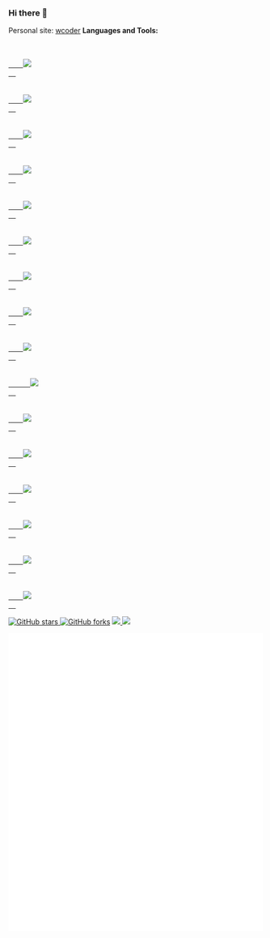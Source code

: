 ### Hi there 👋
Personal site: [wcoder](http://wcoder.com)
**Languages and Tools:**  
<!--
<code><img height="20" src="https://raw.githubusercontent.com/github/explore/80688e429a7d4ef2fca1e82350fe8e3517d3494d/topics/javascript/javascript.png"></code>
<code><img height="20" src="https://raw.githubusercontent.com/github/explore/80688e429a7d4ef2fca1e82350fe8e3517d3494d/topics/java/java.png"></code>
<code><img height="20" src="https://raw.githubusercontent.com/github/explore/80688e429a7d4ef2fca1e82350fe8e3517d3494d/topics/python/python.png"></code>
<code><img height="20" src="https://raw.githubusercontent.com/github/explore/80688e429a7d4ef2fca1e82350fe8e3517d3494d/topics/go/go.png"></code>
<code><img height="20" src="https://raw.githubusercontent.com/github/explore/80688e429a7d4ef2fca1e82350fe8e3517d3494d/topics/csharp/csharp.png"></code>  
<code><img height="20" src="https://raw.githubusercontent.com/github/explore/80688e429a7d4ef2fca1e82350fe8e3517d3494d/topics/tensorflow/tensorflow.png"></code> 
https://img.shields.io/badge/license-Apache2.0-blue.svg 规律:文字-文字-颜色
https://img.shields.io/static/v1?label=used&message=java&color=40ba12&logo=java

仓库大小
https://img.shields.io/github/repo-size/openjw/open?style=flat-square

每个国家计数器
http://s05.flagcounter.com/index.html
-->
<code>
  <a href="https://github.com/openjw/open/tree/master/java">
    <img height="20" src="https://img.shields.io/static/v1?label=used&message=java&color=40ba12&logo=java"/>
  </a>
</code> 
<code>
  <a href="https://github.com/openjw/penter">
    <img height="20" src="https://img.shields.io/static/v1?label=used&message=python&color=40ba12&logo=python"/>
  </a>
</code> 
<code>
  <a href="https://github.com/openjw/open/tree/master/golang">
    <img height="20" src="https://img.shields.io/static/v1?label=used&message=go&color=40ba12&logo=go"/>
  </a>
</code> 
<code>
  <a href="https://github.com/openjw/open/tree/master/language">
    <img height="20" src="https://img.shields.io/static/v1?label=used&message=csharp&color=40ba12&logo=c#"/>
  </a>
</code> 
<code>
  <a href="https://github.com/openjw/open/tree/master/js">
    <img height="20" src="https://img.shields.io/static/v1?label=used&message=vue&color=40ba12&logo=vue.js"/>
  </a>
</code> 
<code>
  <a href="https://github.com/openjw/open/tree/master/flutter">
    <img height="20" src="https://img.shields.io/static/v1?label=used&message=flutter&color=40ba12&logo=flutter"/>
  </a>
</code>

<code>
  <a href="https://github.com/openjw/open/tree/master/DB">
    <img height="20" src="https://img.shields.io/static/v1?label=used&message=mysql&color=40ba12&logo=mysql"/>
  </a>
</code>
<code>
  <a href="https://github.com/openjw/open/tree/master/DB">
    <img height="20" src="https://img.shields.io/static/v1?label=used&message=mssql&color=40ba12&logo=microsoft-sql-server"/>
  </a>
</code>
<code>
  <a href="https://github.com/openjw/open/tree/master/DB">
    <img height="20" src="https://img.shields.io/static/v1?label=used&message=elastic&color=40ba12&logo=elasticsearch"/>
  </a>
</code>
<code>
  <a href="https://github.com/openjw/open/tree/master/DB">
      <img height="20" src="https://img.shields.io/static/v1?label=used&message=mongo&color=40ba12&logo=mongodb"/>
  </a>
</code>
<code>
  <a href="https://github.com/openjw/open/tree/master/DB">
    <img height="20" src="https://img.shields.io/static/v1?label=used&message=redis&color=40ba12&logo=redis"/>
  </a>
</code>
<code>
  <a href="https://github.com/openjw/open/tree/master/DB">
    <img height="20" src="https://img.shields.io/static/v1?label=used&message=cassandra&color=40ba12&logo=apache-cassandra"/>
  </a>
</code>

<code>
  <a href="https://github.com/openjw/open/tree/master/BigData">
    <img height="20" src="https://img.shields.io/static/v1?label=used&message=bigdata&color=40ba12&logo=apache"/>
  </a>
</code> 
<code>
  <a href="https://github.com/openjw/open/tree/master/kubernetes">
    <img height="20" src="https://img.shields.io/static/v1?label=used&message=microservices&color=40ba12&logo=kubernetes"/>
  </a>
</code> 
<code>
  <a href="https://github.com/openjw/open/tree/master/kubernetes">
    <img height="20" src="https://img.shields.io/static/v1?label=used&message=service-mesh&color=ffa500&logo=server-fault"/>
  </a>
</code> 
<code>
  <a href="https://github.com/openjw/open/tree/master/MachineLearning">
    <img height="20" src="https://img.shields.io/static/v1?label=research&message=artificial-intelligence&color=ffa500&logo=tensorflow"/>
  </a>
</code> 
<!--
**kingreatwill/kingreatwill** is a ✨ _special_ ✨ repository because its `README.md` (this file) appears on your GitHub profile.

Here are some ideas to get you started:

- 🔭 I’m currently working on ...
- 🌱 I’m currently learning ...
- 👯 I’m looking to collaborate on ...
- 🤔 I’m looking for help with ...
- 💬 Ask me about ...
- 📫 How to reach me: ...
- 😄 Pronouns: ...
- ⚡ Fun fact: ...
-->
<!--https://shields.io/category/social-->
[![GitHub stars](https://img.shields.io/github/stars/BuiltCloud/Ocelot.GrpcHttpGateway?style=social) ![GitHub forks](https://img.shields.io/github/forks/BuiltCloud/Ocelot.GrpcHttpGateway?style=social)](https://github.com/BuiltCloud/Ocelot.GrpcHttpGateway) [![](https://img.shields.io/nuget/v/Built.Mongo.Repository.svg?logo=nuget) ![](https://img.shields.io/nuget/dt/Built.Mongo.Repository.svg?logo=nuget)](https://www.nuget.org/profiles/kingreatwill)


<a href="https://github.com/BuiltCloud/Ocelot.GrpcHttpGateway">
  <img align="center" src="https://github.com/kingreatwill/github-stats/raw/master/generated/overview.svg" />
</a>
<a href="https://github.com/BuiltCloud/Ocelot.GrpcHttpGateway">
  <img align="center" src="https://github.com/kingreatwill/github-stats/raw/master/generated/languages.svg" />
</a>
<!--
<a href="https://github.com/BuiltCloud/Ocelot.GrpcHttpGateway">
  <img align="center" src="https://github-readme-stats.vercel.app/api/top-langs/?username=kingreatwill&theme=radical&hide_langs_below=1" />
</a>
<a href="https://github.com/BuiltCloud/Ocelot.GrpcHttpGateway">
  <img align="center" src="https://github-readme-stats.vercel.app/api?username=kingreatwill&hide=[%22stars%22]&show_icons=true&theme=gruvbox&line_height=27" alt="kingreatwill's github stats" />
</a>

[![kingreatwill's github stats](https://github-readme-stats.vercel.app/api?username=kingreatwill&hide=["stars"]&show_icons=true&theme=gruvbox&repo=BuiltCloud/Ocelot.GrpcHttpGateway)](https://github.com/BuiltCloud/Ocelot.GrpcHttpGateway)
-->

<!--
https://github-readme-stats.vercel.app/api/top-langs/?username=kingreatwill
https://github.com/kingreatwill/github-stats/raw/master/generated/languages.svg
<img align="center" src="https://github-readme-stats.vercel.app/api/top-langs/?username=kingreatwill&theme=radical&hide_langs_below=1" />
<img align="center" src="https://github-readme-stats.vercel.app/api?username=kingreatwill&hide=[%22stars%22]&show_icons=true&theme=gruvbox&line_height=27" alt="kingreatwill's github stats" />
[![Top Langs](https://github-readme-stats.vercel.app/api/top-langs/?username=kingreatwill)](https://github.com/BuiltCloud/Ocelot.GrpcHttpGateway)
-->
<!--https://github.com/umutphp/github-action-dynamic-profile-page-->


<!-- START gadpp 


<table><tbody><tr><td><a href="https://octo-ring.com/"><img src="https://octo-ring.com/static/img/widget/top.png" width="99%" alt="Octo Ring logo" align="top"></a><br><a href="https://octo-ring.com/p/kingreatwill/prev"><img src="https://octo-ring.com/static/img/widget/prev.png" width="33%" alt="previous" align="top" title="previous profile"></a><a href="https://octo-ring.com/p/kingreatwill/random"><img src="https://octo-ring.com/static/img/widget/random.png" width="33%" alt="random" align="top" title="random profile"></a><a href="https://octo-ring.com/p/kingreatwill/next"><img src="https://octo-ring.com/static/img/widget/next.png" width="33%" alt="next" align="top" title="next profile"></a><br><a href="https://octo-ring.com/"><img src="https://octo-ring.com/static/img/widget/bottom.png" width="99%" alt="check out other GitHub profiles in the Octo Ring" align="top"></a></td></tr></tbody></table>
-->
